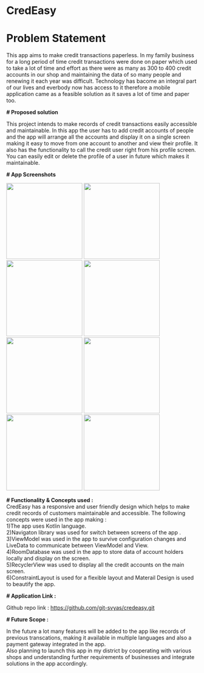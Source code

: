 # CredEasy

# Problem Statement

This app aims to make credit transactions paperless.
In my family business for a long period of time credit transactions 
were done on paper which used to take a lot of time and effort 
as there were as many as 300 to 400 credit accounts in our 
shop and maintaining the data of so many people and renewing 
it each year was difficult. Technology has bacome an integral 
part of our lives and everbody now has access to it therefore
a mobile application came as a feasible solution as it saves a 
lot of time and paper too.


**# Proposed solution**

This project intends to make records of credit transactions
easily accessible and maintainable. In this app the user has
to add credit accounts of people and the app will arrange all 
the accounts and display it on a single screen making it 
easy to move from one account to another and view their 
profile. It also has the functionality to call the credit user 
right from his profile screen. You can easily edit or delete the 
profile of a user in future which makes it maintainable.


**# App Screenshots**

<p float="left">
<img src = "https://i.imgur.com/1Vv2y30.jpg" width="200">
<img src = "https://i.imgur.com/HzUOyzv.jpg" width="200">
<img src = "https://i.imgur.com/35NWWRY.jpg" width="200">
<img src = "https://i.imgur.com/xuSIKM0.jpg" width="200>
<img src = "https://i.imgur.com/xuSIKM0.jpg" width="200">
<img src = "https://i.imgur.com/M8YdzcO.jpg" width="200">
<img src = "https://i.imgur.com/Fwhc9MX.jpg" width="200">
<img src = "https://i.imgur.com/hQSCsI4.jpg" width="200">
<img src = "https://i.imgur.com/HUnLPPX.jpg" width="200">                                                        
</p>

**# Functionality & Concepts used :**      
CredEasy has a responsive and user friendly design which 
helps to make credit records of customers maintainable 
and accessible.
The following concepts were used in the app making :        
1)The app uses Kotlin language.     
2)Navigaton library was used for switch between screens of the 
app .  
3)ViewModel was used in the app to survive configuration 
changes and LiveData to communicate between ViewModel and View.  
4)RoomDatabase was used in the app to store data of account holders 
locally and display on the screen.  
5)RecyclerView was used to display all the credit accounts on the
main screen.  
6)ConstraintLayout is used for a flexible layout and 
Materail Design is used to beautify the app.

**# Application Link :**

Github repo link : https://github.com/git-svyas/credeasy.git

**# Future Scope :**

In the future a lot many features will be added to the app
like records of previous transcations, making it available in 
multiple languages and also a payment gateway integrated in the
app.  
Also planning to launch this app in my district by cooperating
with various shops and understanding further requirements of 
businesses and integrate solutions in the app accordingly.
